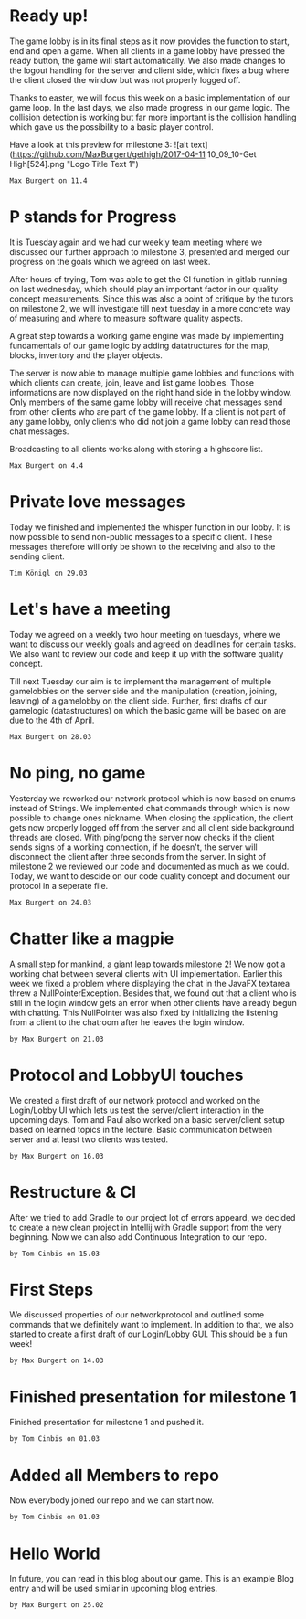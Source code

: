 # Ready up!
The game lobby is in its final steps as it now provides the function to start, end and open a game. When all clients in a game lobby have pressed the ready button, the game will start automatically.
We also made changes to the logout handling for the server and client side, which fixes a bug where the client closed the window but was not properly logged off. 

Thanks to easter, we will focus this week on a basic implementation of our game loop. 
In the last days, we also made progress in our game logic. The collision detection is working but far more important is the collision handling which gave us the possibility to a basic player control. 

Have a look at this preview for milestone 3:
![alt text](https://github.com/MaxBurgert/gethigh/2017-04-11 10_09_10-Get High[524].png "Logo Title Text 1")

`Max Burgert on 11.4`

# P stands for Progress
It is Tuesday again and we had our weekly team meeting where we discussed our further approach to milestone 3, presented and merged our progress on the goals which we agreed on last week. 

After hours of trying, Tom was able to get the CI function in gitlab running on last wednesday, which should play an important factor in our quality concept measurements. Since this was also a point of critique by the tutors on milestone 2, we will investigate till next tuesday in a more concrete way of measuring and where to measure software quality aspects.

A great step towards a working game engine was made by implementing fundamentals of our game logic by adding datatructures for the map, blocks, inventory and the player objects. 

The server is now able to manage multiple game lobbies and functions with which clients can create, join, leave and list game lobbies. Those informations are now displayed on the right hand side in the lobby window. Only members of the same game lobby will receive chat messages send from other clients who are part of the game lobby. If a client is not part of any game lobby, only clients who did not join a game lobby can read those chat messages. 

Broadcasting to all clients works along with storing a highscore list.

`Max Burgert on 4.4`

# Private love messages
Today we finished and implemented the whisper function in our lobby. It is now possible to send non-public messages to a specific client. These messages therefore will only be shown to the receiving and also to the sending client.

`Tim Königl on 29.03`

# Let's have a meeting
Today we agreed on a weekly two hour meeting on tuesdays, where we want to discuss our weekly goals and agreed on deadlines for certain tasks. We also want to review our code and keep it up with the software quality concept.

Till next Tuesday our aim is to implement the management of multiple gamelobbies on the server side and the manipulation (creation, joining, leaving) of a gamelobby on the client side. Further, first drafts of our gamelogic (datastructures) on which the basic game will be based on are due to the 4th of April. 

`Max Burgert on 28.03`

# No ping, no game
Yesterday we reworked our network protocol which is now based on enums instead of Strings. We implemented chat commands through which is now possible to change ones nickname. When closing the application, the client gets now properly logged off from the server and all client side background threads are closed. With ping/pong the server now checks if the client sends signs of a working connection, if he doesn't, the server will disconnect the client after three seconds from the server. In sight of milestone 2 we reviewed our code and documented as much as we could. Today, we want to descide on our code quality concept and document our protocol in a seperate file.

`Max Burgert on 24.03`

# Chatter like a magpie
A small step for mankind, a giant leap towards milestone 2! We now got a working chat between several clients with UI implementation. Earlier this week we fixed a problem where displaying the chat in the JavaFX textarea threw a NullPointerException. Besides that, we found out that a client who is still in the login window gets an error when other clients have already begun with chatting. This NullPointer was also fixed by initializing the listening from a client to the chatroom after he leaves the login window.

`by Max Burgert on 21.03`

# Protocol and LobbyUI touches 
We created a first draft of our network protocol and worked on the Login/Lobby UI which lets us test the server/client interaction in the upcoming days. Tom and Paul also worked on a basic server/client setup based on learned topics in the lecture. Basic communication between  server and at least two clients was tested.

`by Max Burgert on 16.03`

# Restructure & CI
After we tried to add Gradle to our project lot of errors appeard, we decided to create a new clean project in Intellij with Gradle support from the very beginning.
Now we can also add Continuous Integration to our repo.

`by Tom Cinbis on 15.03`

# First Steps
We discussed properties of our networkprotocol and outlined some commands that we definitely want to implement. In addition to that, we also started to create a first draft of our Login/Lobby GUI. This should be a fun week!

`by Max Burgert on 14.03`

# Finished presentation for milestone 1
Finished presentation for milestone 1 and pushed it.

`by Tom Cinbis on 01.03`

# Added all Members to repo
Now everybody joined our repo and we can start now.

`by Tom Cinbis on 01.03`

# Hello World
In future, you can read in this blog about our game. This is an example Blog entry and will be used similar in upcoming blog entries.

`by Max Burgert on 25.02`
